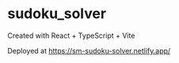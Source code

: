 # sudoku_solver
Created with React + TypeScript + Vite

Deployed at https://sm-sudoku-solver.netlify.app/
